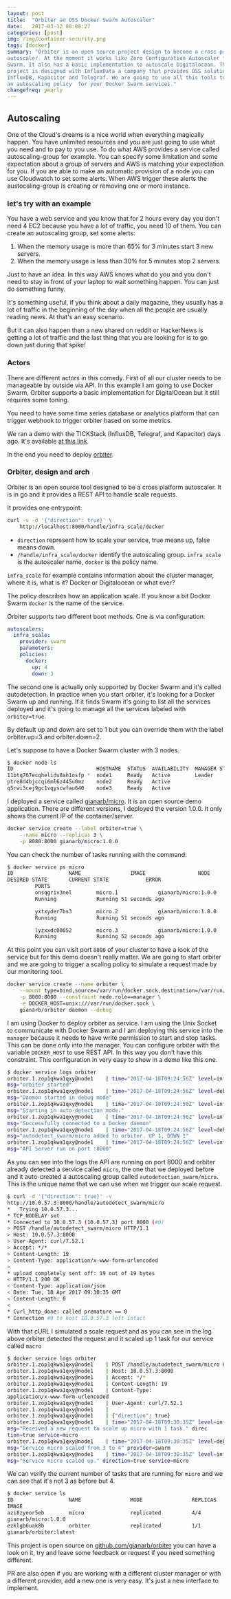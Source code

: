 ```yaml
---
layout: post
title:  "Orbiter an OSS Docker Swarm Autoscaler"
date:   2017-03-12 08:08:27
categories: [post]
img: /img/container-security.png
tags: [docker]
summary: "Orbiter is an open source project design to become a cross provider
autoscaler. At the moment it works like Zero Configuration Autoscaler for Docker
Swarm. It also has a basic implementation to autoscale Digitalocean. This
project is designed with InfluxData a company that provides OSS solution like
InfluxDB, Kapacitor and Telegraf. We are going to use all this tools to create
an autoscaling policy  for your Docker Swarm services."
changefreq: yearly
---
```

## Autoscaling
One of the Cloud's dreams is a nice world when everything magically happen. You
have unlimited resources and you are just going to use what you need and to pay
to you use.
To do what AWS provides a service called autoscaling-group for example. You can
specify some limitation and some expectation about a group of servers and AWS is
matching your expectation for you.
If you are able to make an automatic provision of a node you can use Cloudwatch
to set some alerts. When AWS trigger these alerts the austocaling-group is
creating or removing one or more instance.

### let's try with an example
You have a web service and you know that for 2 hours every day you don't need 4
EC2 because you have a lot of traffic, you need 10 of them.
You can create an autoscaling group, set some alerts:

1. When the memory usage is more than 65% for 3 minutes start 3 new servers.
2. When the memory usage is less than 30% for 5 minutes stop 2 servers.

Just to have an idea. In this way AWS knows what do you and you don't need to
stay in front of your laptop to wait something happen. You can just do something
funny.

It's something useful, if you think about a daily magazine, they usually has a
lot of traffic in the beginning of the day when all the people are usually
reading news. At that's an easy scenario.

But it can also happen than a new shared on reddit or HackerNews is getting a
lot of traffic and the last thing that you are looking for is to go down just
during that spike!

### Actors

There are different actors in this comedy. First of all our cluster needs to be
manageable by outside via API. In this example I am going to use Docker Swarm,
Orbiter supports a basic implementation for DigitalOcean but it still requires
some toning.

You need to have some time series database or analytics platform that can
trigger webhook to trigger orbiter based on some metrics.

We ran a demo with the TICKStack (InfluxDB, Telegraf, and Kapacitor) days ago.
It's available [at this
link](https://www.influxdata.com/resources/influxdata-helps-docker-auto-scale-monitoring/?ao_campid=70137000000Jgw7).

In the end you need to deploy [orbiter](https://github.com/gianarb/orbiter).

### Orbiter, design and arch

Orbiter is an open source tool designed to be a cross platform autoscaler. It is
in go and it provides a REST API to handle scale requests.

It provides one entrypoint:

```sh
curl -v -d '{"direction": true}' \
    http://localhost:8000/handle/infra_scale/docker
```

* `direction` represent how to scale your service, true means up, false means
  down.
* `/handle/infra_scale/docker` identify the autoscaling group.
  `infra_scale` is the autoscaler name, `docker` is the policy name.

`infra_scale` for example contains information about the cluster manager, where
it is, what is it? Docker or Digitalocean or what ever?

The policy describes how an application scale. If you know a bit Docker Swarm
`docker` is the name of the service.

Orbiter supports two different boot methods. One is via configuration:

```yaml
autoscalers:
  infra_scale:
    provider: swarm
    parameters:
    policies:
      docker:
        up: 4
        down: 3
```

The second one is actually only supported by Docker Swarm and it's called
autodetection. In practice when you start orbiter, it's looking for a Docker
Swarm up and running. If it finds Swarm it's going to list all the services
deployed and it's going to manage all the services labeled with `orbiter=true`.

By default up and down are set to 1 but you can override them with the label
orbiter.up=3 and orbiter.down=2.

Let's suppose to have a Docker Swarm cluster with 3 nodes.

```bash
$ docker node ls
ID                           HOSTNAME  STATUS  AVAILABILITY  MANAGER STATUS
11btq767ecqhelidu8ah1osfp *  node1     Ready   Active        Leader
ptre8d4bjccqi6ml6z445u0mz    node2     Ready   Active
q5rwi3cej9gc1vqyscwfau640    node3     Ready   Active
```

I deployed a service called [gianarb/micro](https://github.com/gianarb/micro).
It is an open source demo application. There are different versions, I deployed
the version 1.0.0. It only shows the current IP of the container/server.

```bash
docker service create --label orbiter=true \
    --name micro --replicas 3 \
    -p 8080:8000 gianarb/micro:1.0.0
```

You can check the number of tasks running with the command:

```bash
$ docker service ps micro
ID                  NAME                IMAGE                 NODE
DESIRED STATE       CURRENT STATE            ERROR
         PORTS
         onsqgriv3nel        micro.1             gianarb/micro:1.0.0   node3
         Running             Running 51 seconds ago

         yxtxyder7bs3        micro.2             gianarb/micro:1.0.0   node1
         Running             Running 51 seconds ago

         lyzxxdc00052        micro.3             gianarb/micro:1.0.0   node2
         Running             Running 52 seconds ago

```

At this point you can visit port `8080` of your cluster to have a look of the
service but for this demo doesn't really matter. We are going to start orbiter
and we are going to trigger a scaling policy to simulate a request made by our
monitoring tool.

```bash
docker service create --name orbiter \
    --mount type=bind,source=/var/run/docker.sock,destination=/var/run/docker.sock \
    -p 8000:8000 --constraint node.role==manager \
    -e DOCKER_HOST=unix:///var/run/docker.sock \
    gianarb/orbiter daemon --debug
```

I am using Docker to deploy orbiter as service. I am using the Unix Socket to
communicate with Docker Swarm and I am deploying this service into the `manager`
because it needs to have write permission to start and stop tasks. This can be
done only into the manager. You can configure orbiter with the variable
`DOCKER_HOST` to use REST API. In this way you don't have this constraint. This
configuration in very easy to show in a demo like this one.

```bash
$ docker service logs orbiter
orbiter.1.zop1qkwa1qxy@node1    | time="2017-04-18T09:24:56Z" level=info
msg="orbiter started"
orbiter.1.zop1qkwa1qxy@node1    | time="2017-04-18T09:24:56Z" level=debug
msg="Daemon started in debug mode"
orbiter.1.zop1qkwa1qxy@node1    | time="2017-04-18T09:24:56Z" level=info
msg="Starting in auto-detection mode."
orbiter.1.zop1qkwa1qxy@node1    | time="2017-04-18T09:24:56Z" level=info
msg="Successfully connected to a Docker daemon"
orbiter.1.zop1qkwa1qxy@node1    | time="2017-04-18T09:24:56Z" level=debug
msg="autodetect_swarm/micro added to orbiter. UP 1, DOWN 1"
orbiter.1.zop1qkwa1qxy@node1    | time="2017-04-18T09:24:56Z" level=info
msg="API Server run on port :8000"
```
As you can see into the logs the API are running on port 8000 and orbiter
already detected a service called `micro`, the one that we deployed before and
it auto-created a autoscaling group called `autodetection_swarm/micro`.
This is the unique name that we can use when we trigger our scale request.

```bash
$ curl -d '{"direction": true}' -v
http://10.0.57.3:8000/handle/autodetect_swarm/micro
*   Trying 10.0.57.3...
* TCP_NODELAY set
* Connected to 10.0.57.3 (10.0.57.3) port 8000 (#0)
> POST /handle/autodetect_swarm/micro HTTP/1.1
> Host: 10.0.57.3:8000
> User-Agent: curl/7.52.1
> Accept: */*
> Content-Length: 19
> Content-Type: application/x-www-form-urlencoded
>
* upload completely sent off: 19 out of 19 bytes
< HTTP/1.1 200 OK
< Content-Type: application/json
< Date: Tue, 18 Apr 2017 09:30:35 GMT
< Content-Length: 0
<
* Curl_http_done: called premature == 0
* Connection #0 to host 10.0.57.3 left intact
```

With that cURL I simulated a scale request and as you can see in the log above
orbiter detected the request and it scaled up 1 task for our service called
`macro`

```bash
$ docker service logs orbiter
orbiter.1.zop1qkwa1qxy@node1    | POST /handle/autodetect_swarm/micro HTTP/1.1
orbiter.1.zop1qkwa1qxy@node1    | Host: 10.0.57.3:8000
orbiter.1.zop1qkwa1qxy@node1    | Accept: */*
orbiter.1.zop1qkwa1qxy@node1    | Content-Length: 19
orbiter.1.zop1qkwa1qxy@node1    | Content-Type:
application/x-www-form-urlencoded
orbiter.1.zop1qkwa1qxy@node1    | User-Agent: curl/7.52.1
orbiter.1.zop1qkwa1qxy@node1    |
orbiter.1.zop1qkwa1qxy@node1    | {"direction": true}
orbiter.1.zop1qkwa1qxy@node1    | time="2017-04-18T09:30:35Z" level=info
msg="Received a new request to scale up micro with 1 task." direc
tion=true service=micro
orbiter.1.zop1qkwa1qxy@node1    | time="2017-04-18T09:30:35Z" level=debug
msg="Service micro scaled from 3 to 4" provider=swarm
orbiter.1.zop1qkwa1qxy@node1    | time="2017-04-18T09:30:35Z" level=info
msg="Service micro scaled up." direction=true service=micro
```

We can verify the current number of tasks that are running for `micro` and we
can see that it's not 3 as before but 4.

```bash
$ docker service ls
ID                  NAME                MODE                REPLICAS
IMAGE
azi8zyeor5eb        micro               replicated          4/4
gianarb/micro:1.0.0
ezklgb6uak8b        orbiter             replicated          1/1
gianarb/orbiter:latest
```

This project is open source on
[github.com/gianarb/orbiter](github.com/gianarb/orbiter) you can have a look on
it, try and leave some feedback or request if you need something different.

PR are also open if you are working with a different cluster manager or with a
different provider, add a new one is very easy. It's just a new interface to
implement.
